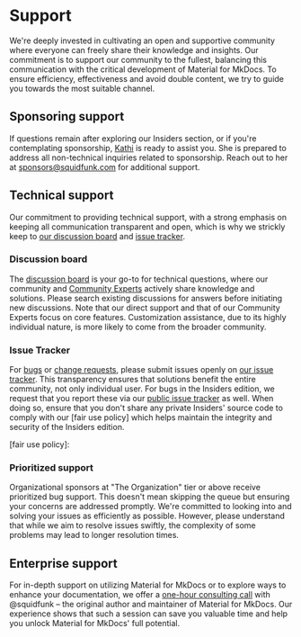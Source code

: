 # Support

We're deeply invested in cultivating an open and supportive community where
everyone can freely share their knowledge and insights. Our commitment is to
support our community to the fullest, balancing this communication with the
critical development of Material for MkDocs. To ensure efficiency,
effectiveness and avoid double content, we try to guide you towards the most
suitable channel.

## Sponsoring support

If questions remain after exploring our Insiders section, or if you're
contemplating sponsorship, [Kathi] is ready to assist you. She is prepared to
address all non-technical inquiries related to sponsorship. Reach out to her at
sponsors@squidfunk.com for additional support.

  [Kathi]: https://github.com/katharinalisalin

## Technical support

Our commitment to providing technical support, with a strong emphasis on keeping
all communication transparent and open, which is why we strickly keep to [our
discussion board] and [issue tracker].

  [our discussion board]: #discussion-board
  [issue tracker]: #issue-tracker


### Discussion board

The [discussion board] is your go-to for technical questions, where our
community and [Community Experts] actively share knowledge and solutions. Please
search existing discussions for answers before initiating new discussions. Note
that our direct support and that of our Community Experts focus on core features.
Customization assistance, due to its highly individual nature, is more likely to
come from the broader community.

  [Community Experts]: community-experts-program/index.md
  [discussion board]: https://github.com/squidfunk/mkdocs-material/discussions

### Issue Tracker

For [bugs] or [change requests], please submit issues openly on [our issue
tracker]. This transparency ensures that solutions benefit the entire community,
not only individual user. For bugs in the Insiders edition, we request that you
report these via our [public issue tracker] as well. When doing so, ensure that
you don't share any private Insiders' source code to comply with our [fair use
policy] which helps maintain the integrity and security of the Insiders edition.

  [bugs]: ../contributing/reporting-a-bug.md
  [change requests]: ../contributing/requesting-a-change.md
  [our issue tracker]: https://github.com/squidfunk/mkdocs-material/issues
  [public issue tracker]: https://github.com/squidfunk/mkdocs-material/issues
  [fair use policy]:

### Prioritized support

Organizational sponsors at "The Organization" tier or above receive prioritized
bug support. This doesn't mean skipping the queue but ensuring your concerns are
addressed promptly. We're committed to looking into and solving your issues as
efficiently as possible. However, please understand that while we aim to resolve
issues swiftly, the complexity of some problems may lead to longer resolution
times.

## Enterprise support

For in-depth support on utilizing Material for MkDocs or to explore ways to
enhance your documentation, we offer a [one-hour consulting call] with
@squidfunk – the original author and maintainer of Material for MkDocs. Our
experience shows that such a session can save you valuable time and help you
unlock Material for MkDocs' full potential.

  [one-hour consulting call]: https://github.com/sponsors/squidfunk/sponsorships?tier_id=210891
